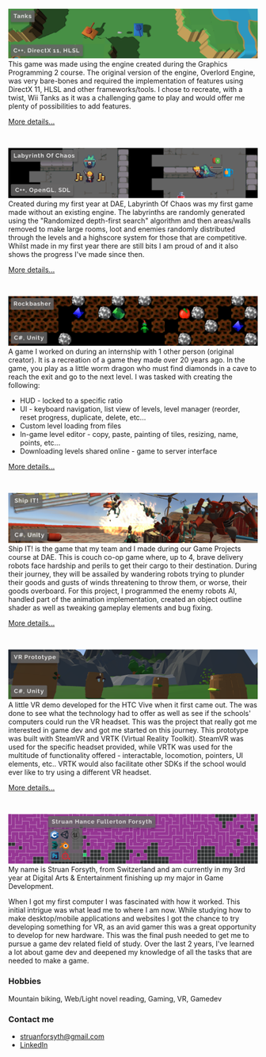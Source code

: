 <a href="./details/Tanks.html">![Tanks](banners/Tanks.png)</a>
This game was made using the engine created during the Graphics Programming 2 course. The original version of the engine, Overlord Engine, was very bare-bones and required the implementation of features using DirectX 11, HLSL and other frameworks/tools. I chose to recreate, with a twist, Wii Tanks as it was a challenging game to play and would offer me plenty of possibilities to add features.

[More details...](./details/Tanks.html)

<br>

<a href="https://loglauncher.github.io/details/LabyrinthOfChaos.html">![Labyrinth Of Chaos](banners/LabyrinthOfChaos.png)</a>
Created during my first year at DAE, Labyrinth Of Chaos was my first game made without an existing engine. The labyrinths are randomly generated using the "Randomized depth-first search" algorithm and then areas/walls removed to make large rooms, loot and enemies randomly distributed through the levels and a highscore system for those that are competitive. Whilst made in my first year there are still bits I am proud of and it also shows the progress I've made since then.

[More details...](https://loglauncher.github.io/details/LabyrinthOfChaos.html)

<br>

<a href="https://loglauncher.github.io/details/Rockbasher.html">![Rockbasher](banners/Rockbasher.png)</a>
A game I worked on during an internship with 1 other person (original creator). It is a recreation of a game they made over 20 years ago. In the game, you play as a little worm dragon who must find diamonds in a cave to reach the exit and go to the next level. 
I was tasked with creating the following:
  - HUD - locked to a specific ratio
  - UI - keyboard navigation, list view of levels, level manager (reorder, reset progress, duplicate, delete, etc...
  - Custom level loading from files
  - In-game level editor - copy, paste, painting of tiles, resizing, name, points, etc...
  - Downloading levels shared online - game to server interface

[More details...](https://loglauncher.github.io/details/Rockbasher.html)

<br>

<a href="https://loglauncher.github.io/details/ShipIT.html">![ShipIT!](banners/ShipIT.png)</a>
Ship IT! is the game that my team and I made during our Game Projects course at DAE. This is couch co-op game where, up to 4, brave delivery robots face hardship and perils to get their cargo to their destination. During their journey, they will be assailed by wandering robots trying to plunder their goods and gusts of winds threatening to throw them, or worse, their goods overboard.
For this project, I programmed the enemy robots AI, handled part of the animation implementation, created an object outline shader as well as tweaking gameplay elements and bug fixing.

[More details...](https://loglauncher.github.io/details/ShipIT.html)

<br>


<a href="https://loglauncher.github.io/details/VR_Prototype.html">![VR Prototype](banners/VR_Prototype.png)</a>
A little VR demo developed for the HTC Vive when it first came out. The was done to see what the technology had to offer as well as see if the schools' computers could run the VR headset. This was the project that really got me interested in game dev and got me started on this journey.
This prototype was built with SteamVR and VRTK (Virtual Reality Toolkit). SteamVR was used for the specific headset provided, while VRTK was used for the multitude of functionality offered - interactable, locomotion, pointers, UI elements, etc.. VRTK would also facilitate other SDKs if the school would ever like to try using a different VR headset.

[More details...](https://loglauncher.github.io/details/VR_Prototype.html)

<br>

![PersonalBanner](banners/Personal.png)
My name is Struan Forsyth, from Switzerland and am currently in my 3rd year at Digital Arts & Entertainment finishing up my major in Game Development.

When I got my first computer I was fascinated with how it worked. This initial intrigue was what lead me to where I am now. While studying how to make desktop/mobile applications and websites I got the chance to try developing something for VR, as an avid gamer this was a great opportunity to develop for new hardware. This was the final push needed to get me to pursue a game dev related field of study. Over the last 2 years, I've learned a lot about game dev and deepened my knowledge of all the tasks that are needed to make a game.

### Hobbies
Mountain biking, Web/Light novel reading, Gaming, VR, Gamedev

### Contact me
* [struanforsyth@gmail.com](mailto:struanforsyth@gmail.com)
* [LinkedIn](https://www.linkedin.com/in/struan-forsyth-168a9294)